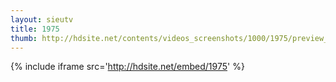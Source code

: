 ```yaml
---
layout: sieutv
title: 1975
thumb: http://hdsite.net/contents/videos_screenshots/1000/1975/preview_360p.mp4.jpg
---
```

{% include iframe src='http://hdsite.net/embed/1975' %}
 
